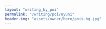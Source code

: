 ```yaml
---
layout: "writing_by_poi"
permalink: "/writing/poi/uyuni"
header-img: "assets/owner/hero/pois-bg.jpg"
---
```

